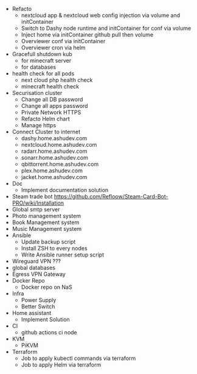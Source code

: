 + Refacto
  + nextcloud app & nextcloud web config injection via volume and initContainer
  + Switch to Dashy node runtime and initContainer for conf via volume
  + Inject home via initContainer github pull then volume
  + Overviewer conf via initContainer
  + Overviewer cron via helm
+ Gracefull shutdown kub
  + for minecraft server
  + for databases
+ health check for all pods
  + next cloud php health check
  + minecraft health check
+ Securisation cluster
  + Change all DB password
  + Change all apps password
  + Private Network HTTPS
  + Refacto Helm chart
  + Manage https
+ Connect Cluster to internet
  + dashy.home.ashudev.com
  + nextcloud.home.ashudev.com
  + radarr.home.ashudev.com
  + sonarr.home.ashudev.com
  + qbittorrent.home.ashudev.com
  + plex.home.ashudev.com
  + jacket.home.ashudev.com
+ Doc
  + Implement documentation solution
+ Steam trade bot https://github.com/Refloow/Steam-Card-Bot-PRO/wiki/Installation
+ Global smtp server
+ Photo management system
+ Book Management system
+ Music Management system
+ Ansible
  + Update backup script
  + Install ZSH to every nodes
  + Write Ansible runner setup script
+ Wireguard VPN ???
+ global databases
+ Egress VPN Gateway
+ Docker Repo
  + Docker repo on NaS
+ Infra
  + Power Supply
  + Better Switch
+ Home assistant
  + Implement Solution
+ CI
  + github actions ci node
+ KVM
  + PiKVM
+ Terraform
    + Job to apply kubectl commands via terraform
    + Job to apply Helm via terraform
